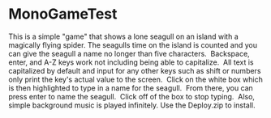 # MonoGameTest
This is a simple "game" that shows a lone seagull on an island with a magically flying spider. The seagulls time on the island is counted and you can give the seagull 
a name no longer than five characters.  Backspace, enter, and A-Z keys work not including being able to capitalize.  All text is capitalized by default and input for
any other keys such as shift or numbers only print the key's actual value to the screen.  Click on the white box which is then highlighted to type in a name for the
seagull.  From there, you can press enter to name the seagull.  Click off of the box to stop typing.  Also, simple background music is played infinitely.
Use the Deploy.zip to install.
